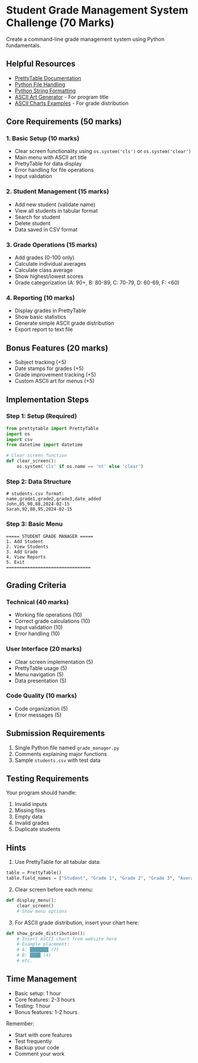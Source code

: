 # Student Grade Management System Challenge (70 Marks)
Create a command-line grade management system using Python fundamentals.

## Helpful Resources
- [PrettyTable Documentation](https://ptable.readthedocs.io/en/latest/tutorial.html)
- [Python File Handling](https://docs.python.org/3/tutorial/inputoutput.html#reading-and-writing-files)
- [Python String Formatting](https://docs.python.org/3/tutorial/inputoutput.html#formatted-string-literals)
- [ASCII Art Generator](http://patorjk.com/software/taag/) - For program title
- [ASCII Charts Examples](https://www.text-image.com/convert/ascii.html) - For grade distribution

## Core Requirements (50 marks)

### 1. Basic Setup (10 marks)
- Clear screen functionality using `os.system('cls')` or `os.system('clear')`
- Main menu with ASCII art title
- PrettyTable for data display
- Error handling for file operations
- Input validation

### 2. Student Management (15 marks)
- Add new student (validate name)
- View all students in tabular format
- Search for student
- Delete student
- Data saved in CSV format

### 3. Grade Operations (15 marks)
- Add grades (0-100 only)
- Calculate individual averages
- Calculate class average
- Show highest/lowest scores
- Grade categorization (A: 90+, B: 80-89, C: 70-79, D: 60-69, F: <60)

### 4. Reporting (10 marks)
- Display grades in PrettyTable
- Show basic statistics
- Generate simple ASCII grade distribution
- Export report to text file

## Bonus Features (20 marks)
- Subject tracking (+5)
- Date stamps for grades (+5)
- Grade improvement tracking (+5)
- Custom ASCII art for menus (+5)

## Implementation Steps

### Step 1: Setup (Required)
```python
from prettytable import PrettyTable
import os
import csv
from datetime import datetime

# Clear screen function
def clear_screen():
    os.system('cls' if os.name == 'nt' else 'clear')
```

### Step 2: Data Structure
```csv
# students.csv format:
name,grade1,grade2,grade3,date_added
John,85,90,88,2024-02-15
Sarah,92,88,95,2024-02-15
```

### Step 3: Basic Menu
```
===== STUDENT GRADE MANAGER =====
1. Add Student
2. View Students
3. Add Grade
4. View Reports
5. Exit
================================
```

## Grading Criteria

### Technical (40 marks)
- Working file operations (10)
- Correct grade calculations (10)
- Input validation (10)
- Error handling (10)

### User Interface (20 marks)
- Clear screen implementation (5)
- PrettyTable usage (5)
- Menu navigation (5)
- Data presentation (5)

### Code Quality (10 marks)
- Code organization (5)
- Error messages (5)

## Submission Requirements
1. Single Python file named `grade_manager.py`
2. Comments explaining major functions
3. Sample `students.csv` with test data

## Testing Requirements
Your program should handle:
1. Invalid inputs
2. Missing files
3. Empty data
4. Invalid grades
5. Duplicate students

## Hints
1. Use PrettyTable for all tabular data:
```python
table = PrettyTable()
table.field_names = ["Student", "Grade 1", "Grade 2", "Grade 3", "Average"]
```

2. Clear screen before each menu:
```python
def display_menu():
    clear_screen()
    # Show menu options
```

3. For ASCII grade distribution, insert your chart here:
```python
def show_grade_distribution():
    # Insert ASCII chart from website here
    # Example placement:
    # A: ███████ (7)
    # B: ████ (4)
    # etc.
```

## Time Management
- Basic setup: 1 hour
- Core features: 2-3 hours
- Testing: 1 hour
- Bonus features: 1-2 hours

Remember:
- Start with core features
- Test frequently
- Backup your code
- Comment your work
